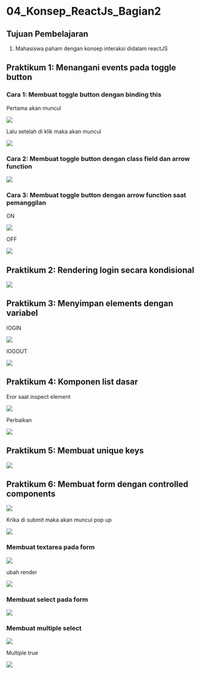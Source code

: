 # 04_Konsep_ReactJs_Bagian2

## Tujuan Pembelajaran

1. Mahasiswa paham dengan konsep interaksi didalam reactJS 

## Praktikum 1: Menangani events pada toggle button

### Cara 1: Membuat toggle button dengan binding this

Pertama akan muncul

![](img/1.png)

Lalu setelah di klik maka akan muncul

![](img/1.2.png)

### Cara 2: Membuat toggle button dengan class field dan arrow function

![](img/1.3.png)

### Cara 3: Membuat toggle button dengan arrow function saat pemanggilan

ON

![](img/1.4.png)

OFF

![](img/1.5.png)


## Praktikum 2: Rendering login secara kondisional

![](img/2.png)

## Praktikum 3: Menyimpan elements dengan variabel

lOGIN

![](img/3.png)

lOGOUT

![](img/3.1.png)

## Praktikum 4: Komponen list dasar

Eror saat inspect element

![](img/4.png)

Perbaikan

![](img/4.1.png)

## Praktikum 5: Membuat unique keys

![](img/5.png)

## Praktikum 6: Membuat form dengan controlled components


![](img/6.png)

Krika di submit maka akan muncul pop up

![](img/6.1.png)

### Membuat textarea pada form

![](img/6.2.png)

ubah render

![](img/6.3.png)

### Membuat select pada form

![](img/6.4.png)

### Membuat multiple select

![](img/6.5.png)

Multiple true

![](img/6.6.png)